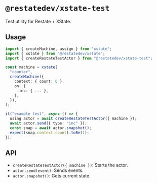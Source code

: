 # `@restatedev/xstate-test`

Test utility for Restate + XState.

## Usage

```ts
import { createMachine, assign } from "xstate";
import { xstate } from "@restatedev/xstate";
import { createRestateTestActor } from "@restatedev/xstate-test";

const machine = xstate(
  "counter",
  createMachine({
    context: { count: 0 },
    on: {
      inc: { ... },
    },
  }),
);

it("example test", async () => {
  using actor = await createRestateTestActor({ machine });
  await actor.send({ type: "inc" });
  const snap = await actor.snapshot();
  expect(snap.context.count).toBe(1);
});
```

## API

- `createRestateTestActor({ machine })`: Starts the actor.
- `actor.send(event)`: Sends events.
- `actor.snapshot()`: Gets current state.
